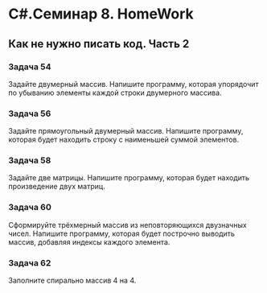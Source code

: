 # C#.Семинар 8. HomeWork
## Как не нужно писать код. Часть 2

### Задача 54

Задайте двумерный массив. Напишите программу, которая упорядочит по убыванию элементы каждой строки двумерного массива.

### Задача 56

Задайте прямоугольный двумерный массив. Напишите программу, которая будет находить строку с наименьшей суммой элементов.

### Задача 58

Задайте две матрицы. Напишите программу, которая будет находить произведение двух матриц.

### Задача 60
Сформируйте трёхмерный массив из неповторяющихся двузначных чисел. Напишите программу, которая будет построчно выводить массив, добавляя индексы каждого элемента.

### Задача 62

Заполните спирально массив 4 на 4.
